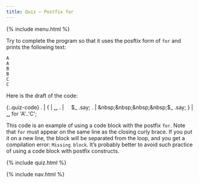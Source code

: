 ```yaml
---
title: Quiz — Postfix for
---
```


{% include menu.html %}

Try to complete the program so that it uses the posftix form of `for` and prints the following text:

    A
    A
    B
    B
    C
    C

Here is the draft of the code:

{:.quiz-code}
. |
{ | ␣ 
. | &nbsp;&nbsp;&nbsp;&nbsp;$_ .say;
. | &nbsp;&nbsp;&nbsp;&nbsp;$_ .say;
} | ␣ for 'A'..'C';

<div class="extended-explanation">This code is an example of using a code block with the postfix <code>for</code>. Note that <code>for</code> must appear on the same line as the closing curly brace. If you put it on a new line, the block will be separated from the loop, and you get a compilation error: <code>Missing block</code>. It’s probably better to avoid such practice of using a code block with postfix constructs.</div>

{% include quiz.html %}

{% include nav.html %}